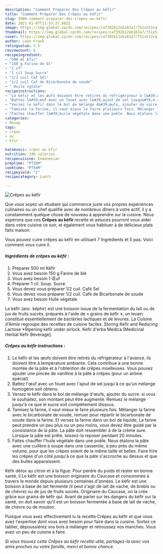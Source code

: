 ```yaml
---
description: "Comment Préparer Des Crêpes au kéfir"
title: "Comment Préparer Des Crêpes au kéfir"
slug: 5080-comment-preparer-des-crepes-au-kefir
date: 2021-01-07T11:53:37.882Z
image: https://img-global.cpcdn.com/recipes/caf392b12eb163a7/751x532cq70/crepes-au-kefir-photo-principale-de-la-recette.jpg
thumbnail: https://img-global.cpcdn.com/recipes/caf392b12eb163a7/751x532cq70/crepes-au-kefir-photo-principale-de-la-recette.jpg
cover: https://img-global.cpcdn.com/recipes/caf392b12eb163a7/751x532cq70/crepes-au-kefir-photo-principale-de-la-recette.jpg
author: Leon Frank
ratingvalue: 3.5
reviewcount: 6
recipeingredient:
- "500 ml Kfir"
- "150 g Farine de bl"
- "1 uf"
- "1 cil Soup Sucre"
- "1/2 cuil Caf Sel"
- "1/2 cuil Caf de Bicarbonate de soude"
- " Huile vgtale"
recipeinstructions:
- "Le kéfir et les œufs doivent être retirés du réfrigérateur à l&#39;avance, ils doivent être à température ambiante. Cela contribue à une bonne montée de la pâte et à l&#39;obtention de crêpes moelleuses. Vous pouvez ajouter une pincée de vanilline à la pâte à crêpes (pour un arôme spécial)"
- "Battez l&#39;œuf avec un fouet avec l&#39;ajout de sel jusqu&#39;à ce qu&#39;un mélange homogène soit obtenu."
- "Versez le kéfir dans le bol de mélange d&#39;œufs, ajouter du sucre. si vous le souhaitez, son montant peut être augmenté. Remuez le mélange jusqu&#39;à ce que le sucre soit complètement dissous."
- "Tamisez la farine, il vaut mieux le faire plusieurs fois. Mélanger la farine avec le bicarbonate de soude, remuer pour répartir le bicarbonate de soude dans la farine. Et versez la farine dans un bol de liquide, La farine peut prendre un peu plus ou un peu moins, vous devez être guidé par la consistance de la pâte. La pâte doit ressembler à de la crème sure. Lorsque la pâte est prête, laissez-la reposer pendant 20 minutes."
- "Faites chauffer l&#39;huile végétale dans une poêle. Nous étalons la pâte avec une cuillère à soupe dans une casserole, à peu près du même volume, pour que les crêpes soient de la même taille et belles. Faire frire les crêpes d&#39;un côté jusqu&#39;à ce que la pâte s&#39;accroche au dessus et que des bulles apparaissent."
categories:
- Resep
tags:
- crpes
- au
- kfir

katakunci: crpes au kfir 
nutrition: 240 calories
recipecuisine: Indonesian
preptime: "PT26M"
cooktime: "PT44M"
recipeyield: "2"
recipecategory: Lunch

---
```



![Crêpes au kéfir](https://img-global.cpcdn.com/recipes/caf392b12eb163a7/751x532cq70/crepes-au-kefir-photo-principale-de-la-recette.jpg)

Que vous soyez un étudiant qui commence juste vos propres expériences culinaires ou un chef qualifié avec de nombreux dîners à votre actif, il y a constamment quelque chose de nouveau à apprendre sur la cuisine. Nous espérons que ces <strong> Crêpes au kéfir </strong> recette et astuces pourront vous aider dans votre cuisine ce soir, et également vous habituer à de délicieux plats faits maison.

<!--inarticleads1-->

Vous pouvez cuire crêpes au kéfir en utilisant 7 Ingrédients et 5 pas. Voici comment vous cuire il.

##### Ingrédients de crêpes au kéfir :

1. Préparer 500 ml Kéfir
1. Vous avez besoin 150 g Farine de blé
1. Vous avez besoin 1 Œuf
1. Préparer 1 cil. Soup. Sucre
1. Vous devez vous préparer 1/2 cuil. Café Sel
1. Vous devez vous préparer 1/2 cuil. Café de Bicarbonate de soude
1. Vous avez besoin  Huile végétale


Le kéfir (anc. képhir) est une boisson issue de la fermentation du lait ou de jus de fruits sucrés, préparés à l&#39;aide de « grains de kéfir », un levain constitué essentiellement de bactéries lactiques et de levures. La Cuisine d&#39;Annie regroupe des recettes de cuisine faciles. Storing Kefir and Reducing Lactose *Ripening kefir under airlock. Kefir d&#39;erba Medica [Medicinal Herbal Kefir Beverage]. 

<!--inarticleads2-->

##### Crêpes au kéfir instructions :

1. Le kéfir et les œufs doivent être retirés du réfrigérateur à l&#39;avance, ils doivent être à température ambiante. Cela contribue à une bonne montée de la pâte et à l&#39;obtention de crêpes moelleuses. Vous pouvez ajouter une pincée de vanilline à la pâte à crêpes (pour un arôme spécial)
1. Battez l&#39;œuf avec un fouet avec l&#39;ajout de sel jusqu&#39;à ce qu&#39;un mélange homogène soit obtenu.
1. Versez le kéfir dans le bol de mélange d&#39;œufs, ajouter du sucre. si vous le souhaitez, son montant peut être augmenté. Remuez le mélange jusqu&#39;à ce que le sucre soit complètement dissous.
1. Tamisez la farine, il vaut mieux le faire plusieurs fois. Mélanger la farine avec le bicarbonate de soude, remuer pour répartir le bicarbonate de soude dans la farine. Et versez la farine dans un bol de liquide, La farine peut prendre un peu plus ou un peu moins, vous devez être guidé par la consistance de la pâte. La pâte doit ressembler à de la crème sure. Lorsque la pâte est prête, laissez-la reposer pendant 20 minutes.
1. Faites chauffer l&#39;huile végétale dans une poêle. Nous étalons la pâte avec une cuillère à soupe dans une casserole, à peu près du même volume, pour que les crêpes soient de la même taille et belles. Faire frire les crêpes d&#39;un côté jusqu&#39;à ce que la pâte s&#39;accroche au dessus et que des bulles apparaissent.


Kéfir détox au citron et à la figue. Pour perdre du poids et rester en bonne santé, il Le kéfir est une boisson originaire du Caucase et consommée à travers le monde depuis plusieurs centaines d&#39;années. Le kéfir est une boisson à base de lait fermenté (il peut s&#39;agir de lait de vache, de brebis ou de chèvre) ou de jus de fruits sucrés. Originaire du Caucase, on la crée grâce aux grains de kéfir qui. Avant de parler sur les dangers du kéfir sur la santé, on doit savoir qu&#39;il est un boisson fermentée à base de lait de vache, de chèvre ou de mouton. 

<!--inarticleads1-->

<p>
Puisque vous avez effectivement lu la recette Crêpes au kéfir et que vous avez l'expertise dont vous avez besoin pour faire dans la cuisine. Sortez ce tablier, dépoussiérez vos bols à mélanger et retroussez vos manches. Vous avez un peu de cuisine à faire.
</p>

<p>
<i>Si vous trouvez cette Crêpes au kéfir recette utile, partagez-la avec vos amis proches ou votre famille, merci et bonne chance.</i>
</p>
